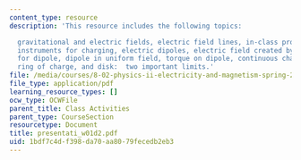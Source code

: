 ```yaml
---
content_type: resource
description: 'This resource includes the following topics:

  gravitational and electric fields, electric field lines, in-class problem, charging,
  instruments for charging, electric dipoles, electric field created by dipole, shockwave
  for dipole, dipole in uniform field, torque on dipole, continuous charge distributions,
  ring of charge, and disk:  two important limits.'
file: /media/courses/8-02-physics-ii-electricity-and-magnetism-spring-2007/1bdf7c4df398da70aa8079fecedb2eb3_presentati_w01d2.pdf
file_type: application/pdf
learning_resource_types: []
ocw_type: OCWFile
parent_title: Class Activities
parent_type: CourseSection
resourcetype: Document
title: presentati_w01d2.pdf
uid: 1bdf7c4d-f398-da70-aa80-79fecedb2eb3
---
```

